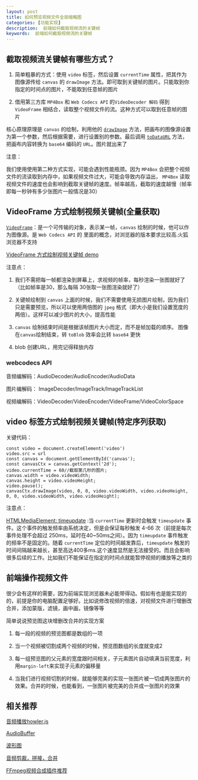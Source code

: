 ```yaml
---
layout: post
title: 如何预览视频文件全部缩略图
categories: [功能实现]
description:  前端如何截取视频流的关键帧
keywords:  前端如何截取视频流的关键帧
---
```


## 截取视频流关键帧有哪些方式？

1. 简单粗暴的方式：使用 `video` 标签，然后设置 `currentTime` 属性，把其作为图像源传给 `canvas` 的 `drawImage` 方法。即可取到关键帧的图片。只能取到你指定的时间点的图片，不能取到任意帧的图片

2. 借用第三方库 `MP4Box` 和 `Web Codecs API` 的`VideoDecoder 解码` 得到 `VideoFrame` 相结合，读取整个视频文件的流。这种方式可以取到任意帧的图片

核心原理原理是 `canvas` 的绘制，利用他的 [`drawImage`](https://developer.mozilla.org/zh-CN/docs/Web/API/CanvasRenderingContext2D/drawImage) 方法，把画布的图像源设置为第一个参数，然后根据需要，进行设置别的参数。最后调用 [`toDataURL`](https://developer.mozilla.org/zh-CN/docs/Web/API/HTMLCanvasElement/toBlob) 方法，把画布内容转换为 `base64` 编码的 `URL`。图片就出来了

注意：

我们使用使用第二种方式实现，可能会遇到性能瓶颈。因为 `MP4Box` 会把整个视频文件的流读取到内存中，如果视频文件过大，可能会导致内存溢出， `MP4Box` 读取视频文件的速度也会影响到截取关键帧的速度。帧率越高，截取的速度越慢（帧率即每一秒钟有多少张图片一般情况是30）

## VideoFrame 方式绘制视频关键帧(全量获取)

[`VideoFrame`](https://developer.mozilla.org/en-US/docs/Web/API/VideoFrame)：是一个可传输的对象，表示某一帧，`canvas` 绘制的时候，他可以作为图像源。是 `Web Codecs API` 的 里面的概念，对浏览器的版本要求比较高.火狐浏览器不支持

[VideoFrame 方式绘制视频关键帧 demo](https://github.com/josephrocca/getVideoFrames.js/blob/main/mod.js)

注意点：

1. 我们不需把每一帧都渲染到屏幕上，求视频的帧率，每秒渲染一张图就好了（比如帧率是30，那么每隔 30张取一张图渲染就好了）

2. 关键帧绘制到 `canvas` 上面的时候，我们不需要使用无损图片绘制，因为我们只是需要预览，所以可以使用两倍图的 `jpeg` 格式（即大小是我们设置宽度的两倍）。这样可以减少图片的大小，提高性能

3. `canvas` 绘制结束时间是根据该帧图片大小而定，而不是帧加载的顺序。 图像在`canvas`绘制结束，转 `toBlob` 效率会比转 `base64` 更快

4. blob 创建URL，用完记得释放内存

### webcodecs API
音频编解码：AudioDecoder/AudioEncoder/AudioData

图片编解码： ImageDecoder/ImageTrack/ImageTrackList

视频编解码：VideoDecoder/VideoEncoder/VideoFrame/VideoColorSpace
## video 标签方式绘制视频关键帧(特定序列获取)

关键代码：

```
const video = document.createElement('video')
video.src = url
const canvas = document.getElementById('canvas');
const canvasCtx = canvas.getContext('2d');
video.currentTime = 60//截取第几秒的图片;
canvas.width = video.videoWidth;
canvas.height = video.videoHeight;
video.pause();
canvasCtx.drawImage(video, 0, 0, video.videoWidth, video.videoHeight, 0, 0, video.videoWidth, video.videoHeight);
```

注意点：

[HTMLMediaElement: timeupdate](https://developer.mozilla.org/zh-CN/docs/Web/API/HTMLMediaElement/timeupdate_event) :当 `currentTime` 更新时会触发 `timeupdate` 事件。这个事件的触发频率由系统决定，但是会保证每秒触发 4-66 次（前提是每次事件处理不会超过 250ms，延时在40~50ms之间）。因为 `timeupdate` 事件触发的频率不是固定的。随着 `currentTime` 定位的时间越发靠后，`timeupdate` 触发的时间间隔越来越长，甚至高达400多ms.这个速度显然是无法接受的。而且会影响很多后续的工作。比如我们不能保证在指定的时间点就能暂停视频的播放等之类的

## 前端操作视频文件
很少会有这样的需要，因为前端实现浏览器未必能带得动。假如有也是能实现的的，前提是你的电脑配置足够好。比如说修改视频的倍速，对视频文件进行增删改合并，添加蒙版，滤镜，画中画，镜像等等

简单说说预览图这块增删改合并的实现方案

1. 每一段的视频的预览图都是数组的一项

2. 当一个视频被切割成两个视频的时候，预览图数组的长度就变成2

3. 每一组预览图的父元素的宽度跟时间相关，子元素图片自动填满当前宽度，利用`margin-left`来实现子元素的偏移量

4. 当我们进行视频切割的时候，就能够完美的实现一张图片被一切成两张图片的效果。合并的时候，也能看到，一张图片被完美的合并成一张图片的效果

## 相关推荐
[音频播放howler.js](https://github.com/goldfire/howler.js#documentation)

[AudioBuffer](https://developer.mozilla.org/zh-CN/docs/Web/API/AudioBuffer)

[波形图](https://github.com/katspaugh/wavesurfer.js)

[音频剪裁，拼接，合并](https://github.com/jaggad/crunker)

[FFmpeg视频合成插件推荐](https://github.com/fluent-ffmpeg/node-fluent-ffmpeg)